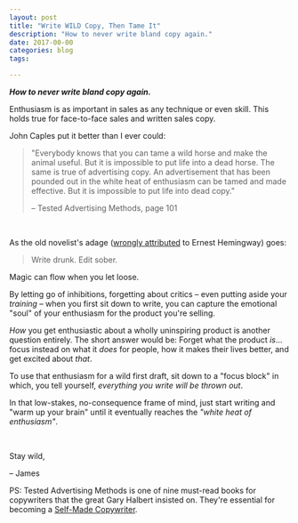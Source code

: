 ```yaml
---
layout: post
title: "Write WILD Copy, Then Tame It"
description: "How to never write bland copy again."
date: 2017-00-00 
categories: blog
tags: 

---
```


***How to never write bland copy again.***

Enthusiasm is as important in sales as any technique or even skill. This holds true for face-to-face sales and written sales copy. 

John Caples put it better than I ever could:

> "Everybody knows that you can tame a wild horse and make the animal useful. But it is impossible to put life into a dead horse. The same is true of advertising copy. An advertisement that has been pounded out in the white heat of enthusiasm can be tamed and made effective. But it is impossible to put life into dead copy."
>  
>  – Tested Advertising Methods, page 101

&nbsp;

As the old novelist's adage ([wrongly attributed](https://www.reddit.com/r/QuotesPorn/comments/1gj6qu/write_drunk_edit_sober_ernest_hemingway_850x1133/) to Ernest Hemingway) goes:

> Write drunk. Edit sober.

Magic can flow when you let loose. 

By letting go of inhibitions, forgetting about critics – even putting aside your *training* – when you first sit down to write, you can capture the emotional "soul" of your enthusiasm for the product you're selling. 

*How* you get enthusiastic about a wholly uninspiring product is another question entirely. The short answer would be: Forget what the product *is*… focus instead on what it *does* for people, how it makes their lives better, and get excited about *that*. 

To use that enthusiasm for a wild first draft, sit down to a "focus block" in which, you tell yourself, *everything you write will be thrown out*. 

In that low-stakes, no-consequence frame of mind, just start writing and "warm up your brain" until it eventually reaches the *"white heat of enthusiasm"*.

&nbsp;

Stay wild,

– James

PS: Tested Advertising Methods is one of nine must-read books for copywriters that the great Gary Halbert insisted on. They're essential for becoming a [Self-Made Copywriter](http://www.jamesmathison.co.uk/the-self-made-copywriter-intensive/). 